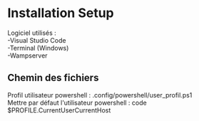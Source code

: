 # Installation Setup

Logiciel utilisés :   
-Visual Studio Code  
-Terminal (Windows)  
-Wampserver  


## Chemin des fichiers

Profil utilisateur powershell : .config/powershell/user_profil.ps1  
Mettre par défaut l'utilisateur powershell : code $PROFILE.CurrentUserCurrentHost  